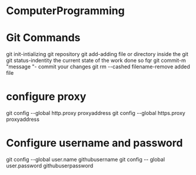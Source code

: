 # ComputerProgramming
Git Commands
==========

git init-intializing git repository
git add-adding file or directory inside the git
git status-indentity the current state of the work done so fqr
git commit-m "message "- commit your changes 
git rm --cashed filename-remove added file 

configure proxy
==============
git config --global http.proxy proxyaddress
git config --global https.proxy proxyaddress

Configure username and password
======================

git config --global user.name githubusername
git config -- global user.password githubuserpassword

